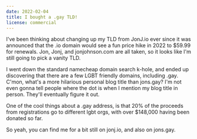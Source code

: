```yaml
---
date: 2022-02-04
title: I bought a .gay TLD!
license: commercial
---
```


I've been thinking about changing up my TLD from JonJ.io ever since it was announced that the .io domain would see a fun price hike in 2022 to $59.99 for renewals. Jon, Jonj, and jonjohnson.com are all taken, so it looks like I'm still going to pick a vanity TLD.

I went down the standard namecheap domain search k-hole, and ended up discovering that there are a few LGBT friendly domains, including .gay. C'mon, what's a more hilarious personal blog title than jons.gay? I'm not even gonna tell people where the dot is when I mention my blog title in person. They'll eventually figure it out.

One of the cool things about a .gay address, is that 20% of the proceeds from registrations go to different lgbt orgs, with over $148,000 having been donated so far.

So yeah, you can find me for a bit still on jonj.io, and also on jons.gay.
